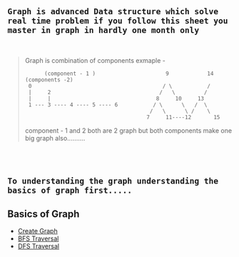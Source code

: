 ## `Graph is advanced Data structure which solve real time problem if you follow this sheet you master in graph in hardly one month only`
<br>

>Graph is combination of components
>exmaple -
>      
>           (component - 1 )                      9            14   (components -2)
>      0                                         / \           /
>      |     2                                  /   \         /
>      |     |                                 8     10     13 
>      1 --- 3 ---- 4 ---- 5 ---- 6           / \      \   /  \
>                                            /   \      \ /    \
>                                           7     11----12       15                        
>
> component - 1 and 2 both are 2 graph but both components make one big graph also..........

<br><br>


## `To understanding the graph understanding the basics of graph first.....`


## Basics of Graph 
- [Create Graph]()
- [BFS Traversal](https://github.com/ji-kapil/DSA-Questions/blob/main/Data-Structure/Graphs/BFS.java)
- [DFS Traversal](https://github.com/ji-kapil/DSA-Questions/blob/main/Data-Structure/Graphs/DFS.java)
